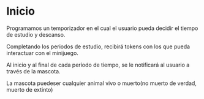 # Inicio

Programamos un temporizador en el cual el usuario pueda decidir el tiempo de estudio y descanso.

Completando los periodos de estudio, recibirá tokens con los que pueda interactuar con el minijuego.

Al inicio y al final de cada período de tiempo, se le notificará al usuario a través de la mascota.

La mascota puedeser cualquier animal vivo o muerto(no muerto de  verdad, muerto de extinto)